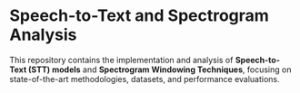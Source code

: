 # Speech-to-Text and Spectrogram Analysis

This repository contains the implementation and analysis of **Speech-to-Text (STT) models** and **Spectrogram Windowing Techniques**, focusing on state-of-the-art methodologies, datasets, and performance evaluations.
